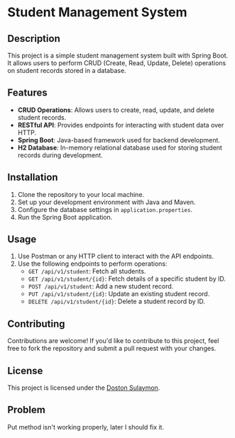 # Student Management System

## Description

This project is a simple student management system built with Spring Boot. It allows users to perform CRUD (Create, Read, Update, Delete) operations on student records stored in a database.

## Features

- **CRUD Operations**: Allows users to create, read, update, and delete student records.
- **RESTful API**: Provides endpoints for interacting with student data over HTTP.
- **Spring Boot**: Java-based framework used for backend development.
- **H2 Database**: In-memory relational database used for storing student records during development.

## Installation

1. Clone the repository to your local machine.
2. Set up your development environment with Java and Maven.
3. Configure the database settings in `application.properties`.
4. Run the Spring Boot application.

## Usage

1. Use Postman or any HTTP client to interact with the API endpoints.
2. Use the following endpoints to perform operations:
   - `GET /api/v1/student`: Fetch all students.
   - `GET /api/v1/student/{id}`: Fetch details of a specific student by ID.
   - `POST /api/v1/student`: Add a new student record.
   - `PUT /api/v1/student/{id}`: Update an existing student record.
   - `DELETE /api/v1/student/{id}`: Delete a student record by ID.

## Contributing

Contributions are welcome! If you'd like to contribute to this project, feel free to fork the repository and submit a pull request with your changes.

## License

This project is licensed under the [Doston Sulaymon]().

## Problem

Put method isn't working properly, later I should fix it.
